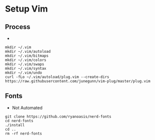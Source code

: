 # Setup Vim

## Process

*

```shell
mkdir ~/.vim
mkdir ~/.vim/autoload
mkdir ~/.vim/bitmaps
mkdir ~/.vim/colors
mkdir ~/.vim/swaps
mkdir ~/.vim/syntax
mkdir ~/.vim/undo
curl -fLo ~/.vim/autoload/plug.vim --create-dirs https://raw.githubusercontent.com/junegunn/vim-plug/master/plug.vim
```

## Fonts

* Not Automated

```shell
git clone https://github.com/ryanoasis/nerd-fonts
cd nerd-fonts
./install
cd ..
rm -rf nerd-fonts
```
